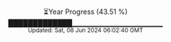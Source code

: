 <p align="center">
⏳Year Progress (43.51 %)<br>
█████████████▁▁▁▁▁▁▁▁▁▁▁▁▁▁▁▁▁ <br>
<sub>Updated: Sat, 08 Jun 2024 06:02:40 GMT</sub>
</p>

